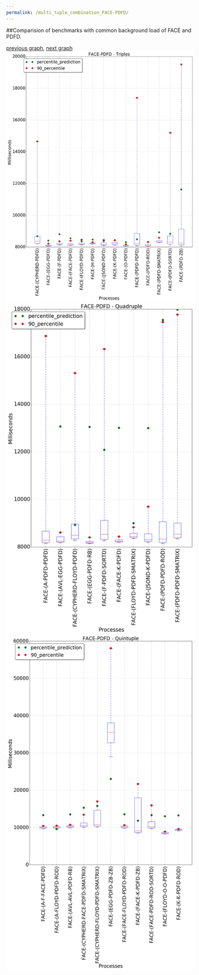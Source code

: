 ```yaml
---
permalink: /multi_tuple_combination_FACE-PDFD/
---
```


##Comparision of benchmarks with common background load of FACE and PDFD.

[previous graph](../multi_tuple_combination_FACE-O/), [next graph](../multi_tuple_combination_FACE-RB/)
![graph figure](./images/triple/FACE/FACE-PDFD_box.png)![graph figure](./images/quadruple/FACE/FACE-PDFD_box.png)![graph figure](./images/quintuple/FACE/FACE-PDFD_box.png)